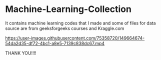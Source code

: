 # Machine-Learning-Collection
It contains machine learning codes that I made and some of files for data source are from geeksforgeeks courses and Kraggle.com




https://user-images.githubusercontent.com/75358720/149664674-54da2d35-df72-4bc1-a8e5-7139c838dc67.mp4

THANK YOU!!!!



